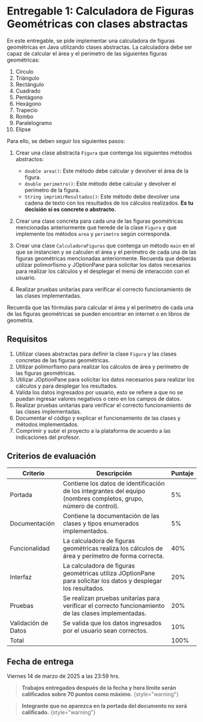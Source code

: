 # Entregable 1: Calculadora de Figuras Geométricas con clases abstractas

En este entregable, se pide implementar una calculadora de figuras geométricas en Java utilizando clases abstractas. La
calculadora debe ser capaz de calcular el área y el perímetro de las siguientes figuras geométricas:

1. Círculo
2. Triángulo
3. Rectángulo
4. Cuadrado
5. Pentágono
6. Hexágono
7. Trapecio
8. Rombo
9. Paralelogramo
10. Elipse

Para ello, se deben seguir los siguientes pasos:

1. Crear una clase abstracta `Figura` que contenga los siguientes métodos abstractos:

    * `double area()`: Este método debe calcular y devolver el área de la figura.
    * `double perimetro()`: Este método debe calcular y devolver el perímetro de la figura.
    * `String imprimirResultados()`: Este método debe devolver una cadena de texto con los resultados de los cálculos
      realizados. **Es tu decisión si es concrete o abstracto.**
2. Crear una clase concreta para cada una de las figuras geométricas mencionadas anteriormente que herede de la clase
   `Figura` y que implemente los métodos `area` y `perimetro` según corresponda.
3. Crear una clase `CalculadoraFiguras` que contenga un método `main` en el que se instancien y se calculen el área y el
   perímetro de cada una de las figuras geométricas mencionadas anteriormente. Recuerda que deberás utilizar
   polimorfismo y JOptionPane para solicitar los datos necesarios para realizar los cálculos y el desplegar el menú de
   interacción con el usuario.
4. Realizar pruebas unitarias para verificar el correcto funcionamiento de las clases implementadas.

Recuerda que las fórmulas para calcular el área y el perímetro de cada una de las figuras geométricas se pueden
encontrar en internet o en libros de geometría.

## Requisitos

1. Utilizar clases abstractas para definir la clase `Figura` y las clases concretas de las figuras geométricas.
2. Utilizar polimorfismo para realizar los cálculos de área y perímetro de las figuras geométricas.
3. Utilizar JOptionPane para solicitar los datos necesarios para realizar los cálculos y para desplegar los resultados.
4. Valida los datos ingresados por usuario, esto se refiere a que no se puedan ingresar valores negativos o cero en los
   campos de datos.
5. Realizar pruebas unitarias para verificar el correcto funcionamiento de las clases implementadas.
6. Documentar el código y explicar el funcionamiento de las clases y métodos implementados.
7. Comprimir y subir el proyecto a la plataforma de acuerdo a las indicaciones del profesor.

## Criterios de evaluación

| Criterio            | Descripción                                                                                                       | Puntaje |
|---------------------|-------------------------------------------------------------------------------------------------------------------|---------|
| Portada             | Contiene los datos de identificación de los integrantes del equipo (nombres completos, grupo, número de control). | 5%      |
| Documentación       | Contiene la documentación de las clases y tipos enumerados implementados.                                         | 5%      |
| Funcionalidad       | La calculadora de figuras geométricas realiza los cálculos de área y perímetro de forma correcta.                 | 40%     |
| Interfaz            | La calculadora de figuras geométricas utiliza JOptionPane para solicitar los datos y desplegar los resultados.    | 20%     |
| Pruebas             | Se realizan pruebas unitarias para verificar el correcto funcionamiento de las clases implementadas.              | 20%     |
| Validación de Datos | Se valida que los datos ingresados por el usuario sean correctos.                                                 | 10%     |
| Total               |                                                                                                                   | 100%    |

## Fecha de entrega

Viernes 14 de marzo de 2025 a las 23:59 hrs.

> **Trabajos entregados después de la fecha y hora límite serán calificados sobre 70 puntos como máximo.**
> {style="warning"}

> **Integrante que no aparezca en la portada del documento no será calificado.**
> {style="warning"}